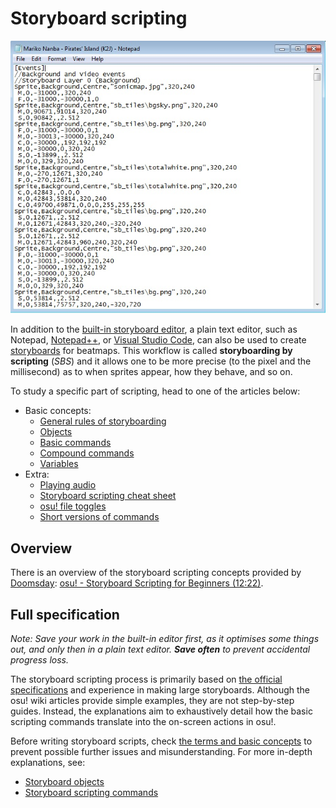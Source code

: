 # Storyboard scripting

![An example of scripting in .osb](img/SBS_Base.jpg "An example of scripting in .osb")

In addition to the [built-in storyboard editor](/wiki/Beatmap_Editor/Design), a plain text editor, such as Notepad, [Notepad++](https://www.notepad-plus-plus.org/), or [Visual Studio Code](https://code.visualstudio.com/), can also be used to create [storyboards](/wiki/Storyboard) for beatmaps. This workflow is called **storyboarding by scripting** (*SBS*) and it allows one to be more precise (to the pixel and the millisecond) as to when sprites appear, how they behave, and so on.

To study a specific part of scripting, head to one of the articles below:

- Basic concepts:
  - [General rules of storyboarding](General_Rules)
  - [Objects](Objects)
  - [Basic commands](Commands)
  - [Compound commands](Compound_Commands)
  - [Variables](Variables)
- Extra:
  - [Playing audio](Audio)
  - [Storyboard scripting cheat sheet](Cheat_Sheet)
  - [osu! file toggles](osu!_File_Toggles)
  - [Short versions of commands](Shorthand)

## Overview

There is an overview of the storyboard scripting concepts provided by [Doomsday](https://osu.ppy.sh/users/18983): [osu! - Storyboard Scripting for Beginners (12:22)](https://www.youtube.com/watch?v=UJ1YLDs-bZg).

## Full specification

*Note: Save your work in the built-in editor first, as it optimises some things out, and only then in a plain text editor. **Save often** to prevent accidental progress loss.*

The storyboard scripting process is primarily based on [the official specifications](https://osu.ppy.sh/community/forums/topics/1869) and experience in making large storyboards. Although the osu! wiki articles provide simple examples, they are not step-by-step guides. Instead, the explanations aim to exhaustively detail how the basic scripting commands translate into the on-screen actions in osu!.

Before writing storyboard scripts, check [the terms and basic concepts](/wiki/Storyboard/Scripting/General_Rules) to prevent possible further issues and misunderstanding. For more in-depth explanations, see:

- [Storyboard objects](/wiki/Storyboard/Scripting/Objects)
- [Storyboard scripting commands](/wiki/Storyboard/Scripting/Commands)

